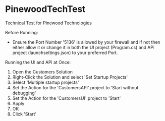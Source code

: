 # PinewoodTechTest
Technical Test for Pinewood Technologies

Before Running:

- Ensure the Port Number '5136' is allowed by your firewall and if not then either allow it or change it in both the UI project (Program.cs) and API project (launchsettings.json) to your preferred Port.

Running the UI and API at Once:

1. Open the Customers Solution
2. Right-Click the Solution and select 'Set Startup Projects'
3. Select 'Multiple startup projects'
4. Set the Action for the 'CustomersAPI' project to 'Start without debugging'
5. Set the Action for the 'CustomersUI' project to 'Start'
6. Apply
7. OK
8. Click 'Start'
